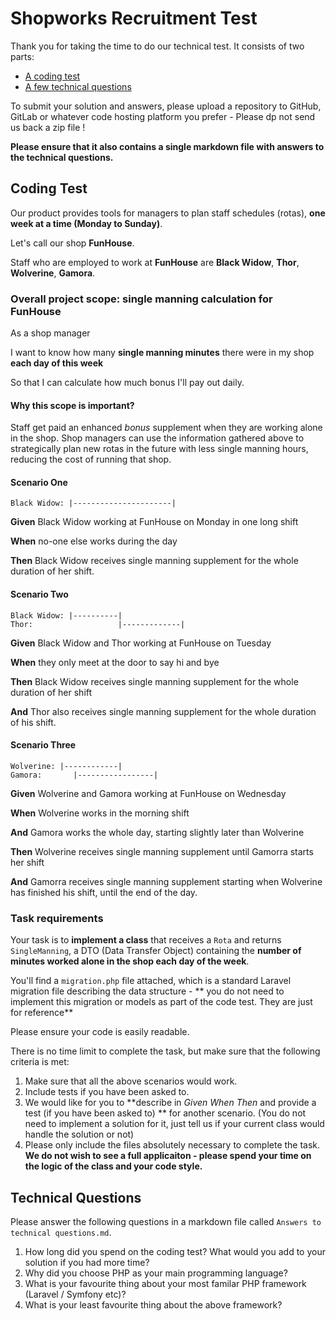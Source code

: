 # Shopworks Recruitment Test

Thank you for taking the time to do our technical test. It consists of two parts:

- [A coding test](#coding-test)
- [A few technical questions](#technical-questions)

To submit your solution and answers, please upload a repository to GitHub, GitLab or whatever code hosting platform you prefer - Please dp not send us back a zip file !

**Please ensure that it also contains a single markdown file with answers to the technical questions.**

## Coding Test

Our product provides tools for managers to plan staff schedules (rotas), __one week at a time (Monday to Sunday)__. 

Let's call our shop __FunHouse__. 

Staff who are employed to work at __FunHouse__ are __Black Widow__, __Thor__, __Wolverine__, __Gamora__.

### Overall project scope: single manning calculation for FunHouse

>>>
As a shop manager

I want to know how many **single manning minutes** there were in my shop **each day of this week**

So that I can calculate how much bonus I'll pay out daily. 
>>>

#### Why this scope is important?

Staff get paid an enhanced _bonus_ supplement when they are working alone in the shop. Shop managers can use the information gathered above to strategically plan new rotas in the future with less single manning hours, reducing the cost of running that shop.


#### Scenario One

>>>
```
Black Widow: |----------------------|
```

__Given__ Black Widow working at FunHouse on Monday in one long shift

__When__ no-one else works during the day

__Then__ Black Widow receives single manning supplement for the whole duration of her shift. 
>>>

#### Scenario Two

>>>
```
Black Widow: |----------|
Thor:                   |-------------|
```

__Given__ Black Widow and Thor working at FunHouse on Tuesday

__When__ they only meet at the door to say hi and bye

__Then__ Black Widow receives single manning supplement for the whole duration of her shift

__And__ Thor also receives single manning supplement for the whole duration of his shift.
>>>

#### Scenario Three

>>>
```
Wolverine: |------------|
Gamora:       |-----------------|
```

__Given__ Wolverine and Gamora working at FunHouse on Wednesday

__When__ Wolverine works in the morning shift

__And__ Gamora works the whole day, starting slightly later than Wolverine

__Then__ Wolverine receives single manning supplement until Gamorra starts her shift

__And__ Gamorra receives single manning supplement starting when Wolverine has finished his shift, until the end of the day.
>>>

### Task requirements

Your task is to **implement a class** that receives a `Rota` and returns `SingleManning`, a DTO (Data Transfer Object) containing the __number of minutes worked alone in the shop each day of the week__.

You'll find a `migration.php` file attached, which is a standard Laravel migration file describing the data structure - ** you do not need to implement this migration or models as part of the code test. They are just for reference**

Please ensure your code is easily readable.

There is no time limit to complete the task, but make sure that the following criteria is met:

1. Make sure that all the above scenarios would work.
2. Include tests if you have been asked to.
3. We would like for you to **describe in *Given When Then* and provide a test (if you have been asked to) ** for another scenario. (You do not need to implement a solution for it, just tell us if your current class would handle the solution or not)
4. Please only include the files absolutely necessary to complete the task. **We do not wish to see a full applicaiton - please spend your time on the logic of the class and your code style.**

## Technical Questions

Please answer the following questions in a markdown file called `Answers to technical questions.md`.

1. How long did you spend on the coding test? What would you add to your solution if you had more time?
2. Why did you choose PHP as your main programming language?
3. What is your favourite thing about your most familar PHP framework (Laravel / Symfony etc)? 
4. What is your least favourite thing about the above framework?

